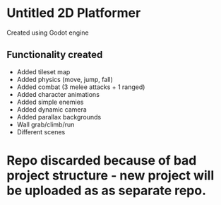 # Untitled 2D Platformer

Created using Godot engine

## Functionality created

- Added tileset map
- Added physics (move, jump, fall)
- Added combat (3 melee attacks + 1 ranged)
- Added character animations
- Added simple enemies
- Added dynamic camera
- Added parallax backgrounds
- Wall grab/climb/run
- Different scenes


# Repo discarded because of bad project structure - new project will be uploaded as as separate repo. 
